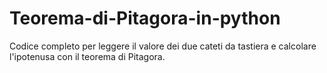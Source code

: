 # Teorema-di-Pitagora-in-python
Codice completo per leggere il valore dei due cateti da tastiera e calcolare l'ipotenusa con il teorema di Pitagora.
